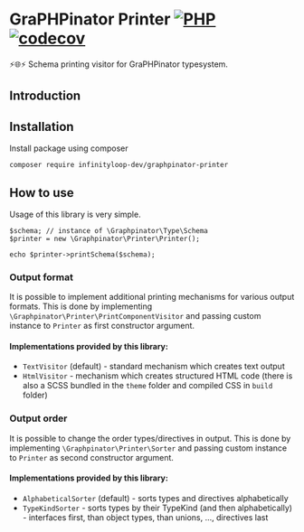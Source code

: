 # GraPHPinator Printer [![PHP](https://github.com/infinityloop-dev/graphpinator-printer/workflows/PHP/badge.svg?branch=master)](https://github.com/infinityloop-dev/graphpinator-printer/actions?query=workflow%3APHP) [![codecov](https://codecov.io/gh/infinityloop-dev/graphpinator-printer/branch/master/graph/badge.svg)](https://codecov.io/gh/infinityloop-dev/graphpinator-printer)

:zap::globe_with_meridians::zap: Schema printing visitor for GraPHPinator typesystem.

## Introduction



## Installation

Install package using composer

```composer require infinityloop-dev/graphpinator-printer```

## How to use

Usage of this library is very simple.

```
$schema; // instance of \Graphpinator\Type\Schema
$printer = new \Graphpinator\Printer\Printer();

echo $printer->printSchema($schema);
```

### Output format

It is possible to implement additional printing mechanisms for various output formats.
This is done by implementing `\Graphpinator\Printer\PrintComponentVisitor` and passing custom instance to `Printer` as first constructor argument.

#### Implementations provided by this library:

- `TextVisitor` (default) - standard mechanism which creates text output
- `HtmlVisitor` - mechanism which creates structured HTML code (there is also a SCSS bundled in the `theme` folder and compiled CSS in `build` folder)

### Output order

It is possible to change the order types/directives in output.
This is done by implementing `\Graphpinator\Printer\Sorter` and passing custom instance to `Printer` as second constructor argument.

#### Implementations provided by this library:

- `AlphabeticalSorter` (default) - sorts types and directives alphabetically
- `TypeKindSorter` - sorts types by their TypeKind (and then alphabetically) - interfaces first, than object types, than unions, ..., directives last
